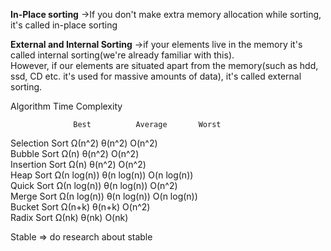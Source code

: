 **In-Place sorting**
->If you don't make extra memory allocation while sorting, it's called in-place sorting  


**External and Internal Sorting**
->if your elements live in the  memory it's called internal sorting(we're already familiar with this).  
However, if our elements are situated apart from the memory(such as hdd, ssd, CD etc. it's used for massive amounts of data), it's called  external sorting.

Algorithm	Time Complexity  

                  Best  	    Average	      Worst  
                  
Selection Sort  Ω(n^2)	      θ(n^2)	      O(n^2)  
Bubble Sort	    Ω(n)	        θ(n^2)	      O(n^2)  
Insertion Sort	Ω(n)	        θ(n^2)	      O(n^2)  
Heap Sort	      Ω(n log(n))	  θ(n log(n))	  O(n log(n))  
Quick Sort	    Ω(n log(n))	  θ(n log(n))	  O(n^2)  
Merge Sort	    Ω(n log(n))	  θ(n log(n))	  O(n log(n))  
Bucket Sort	    Ω(n+k)	      θ(n+k)	      O(n^2)  
Radix Sort	    Ω(nk)	        θ(nk)	        O(nk)  


Stable => do research about stable
